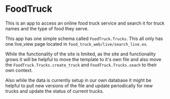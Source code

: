 # FoodTruck

This is an app to access an online food truck service and search it for truck names and the
type of food they serve.

This app has one simple schema called `FoodTruck.Trucks`. This all only has one live_view page located in `food_truck_web/live/search_live.ex`.

While the functionality of the site is limited, as the site and functionality grows
it will be helpful to move the template to it's own file and also move the `FoodTruck.Trucks.create_truck` and `FoodTruck.Trucks.seach` to their own context.

Also while the data is currently setup in our own database it might be helpful to pull new versions of the file and update periodically for new trucks and update the status of current
trucks. 
